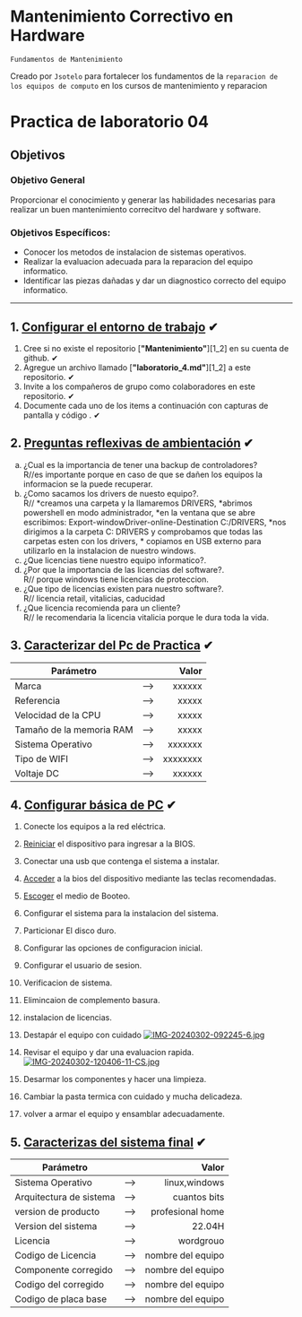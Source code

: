 # Mantenimiento Correctivo en Hardware 
<p><code>Fundamentos de Mantenimiento</code></p>

<p>Creado por <code>Jsotelo</code> para fortalecer los fundamentos de la <code>reparacion de los equipos de computo</code> en los cursos de mantenimiento y reparacion </p>

# Practica de laboratorio 04

## Objetivos

### Objetivo General
Proporcionar el conocimiento y generar las habilidades necesarias para realizar un buen mantenimiento correcitvo del hardware y software. 

### Objetivos Específicos:
- Conocer los metodos de instalacion de sistemas operativos.
- Realizar la evaluacion adecuada para la reparacion del equipo informatico.
- Identificar las piezas dañadas y dar un diagnostico correcto del equipo informatico.

---
## 1. [Configurar el entorno de trabajo](#) ✔
1. Cree si no existe el repositorio [__"Mantenimiento"__][1_2] en su cuenta de github. ✔
1. Agregue un archivo llamado [__"laboratorio_4.md"__][1_2] a este repositorio. ✔
1. Invite a los compañeros de grupo como colaboradores en este repositorio. ✔
1. Documente cada uno de los items a continuación con capturas de pantalla y código . ✔


## 2. [Preguntas reflexivas de ambientación](#) ✔

<ol type="a">

<li>¿Cual es la importancia de tener una backup de controladores?</li>R//es importante porque en caso de que se dañen los equipos la informacion se la puede recuperar.
<li>¿Como sacamos los drivers de nuesto equipo?.</li>R// *creamos una carpeta y la llamaremos DRIVERS, *abrimos powershell en modo administrador, *en la ventana que se abre escribimos: Export-windowDriver-online-Destination C:/DRIVERS, *nos dirigimos a la carpeta C: DRIVERS y comprobamos que todas las carpetas esten con los drivers, * copiamos en USB externo para utilizarlo en la instalacion de nuestro windows.
<li>¿Que licencias tiene nuestro equipo informatico?.</li>
<li>¿Por que la importancia de las licencias del software?.</li>R// porque windows tiene licencias de proteccion.
<li>¿Que tipo de licencias existen para nuestro software?.</li>R// licencia retail, vitalicias, caducidad 
<li>¿Que licencia recomienda para un cliente?</li>R// le recomendaria la licencia vitalicia porque le dura toda la vida.

</ol>


## 3. [Caracterizar del Pc de Practica](#) ✔
|Parámetro||Valor|
|--|:--:|--:|
|Marca|-->|xxxxxx|
|Referencia|-->|xxxxx|
|Velocidad de la CPU|-->|xxxxx|
|Tamaño de la memoria RAM|-->|xxxxx|
|Sistema Operativo|-->|xxxxxxx|
|Tipo de WIFI|-->|xxxxxxxx|
|Voltaje DC|-->|xxxxxx|


## 4. [Configurar básica de PC](#) ✔
1. Conecte los equipos a la red eléctrica.
2. [Reiniciar][4_1] el dispositivo para ingresar a la BIOS.
3. Conectar una usb que contenga el sistema a instalar.
4. [Acceder][4_2] a la bios del dispositivo mediante las teclas recomendadas.
5. [Escoger][4_3] el medio de Booteo.
6. Configurar el sistema para la instalacion del sistema.
7. Particionar El disco duro.
8. Configurar las opciones de configuracion inicial.
9. Configurar el usuario de sesion.
10. Verificacion de sistema.
11. Elimincaion de complemento basura.
12. instalacion de licencias.
13. Destapár el equipo con cuidado
[![IMG-20240302-092245-6.jpg](https://i.postimg.cc/nz19jVLS/IMG-20240302-092245-6.jpg)](https://postimg.cc/MMvpgSV1)

14. Revisar el equipo y dar una evaluacion rapida.
[![IMG-20240302-120406-11-CS.jpg](https://i.postimg.cc/7LSkwmPw/IMG-20240302-120406-11-CS.jpg)](https://postimg.cc/GB3NjPs5)

15. Desarmar los componentes y hacer una limpieza.
16. Cambiar la pasta termica con cuidado y mucha delicadeza.
17. volver a armar el equipo y ensamblar adecuadamente.

## 5. [Caracterizas del sistema final](#) ✔

|Parámetro||Valor|
|--|:--:|--:|
|Sistema Operativo|-->|linux,windows|
|Arquitectura de sistema|-->|cuantos bits|
|version de producto|-->|profesional home|
|Version del sistema|-->|22.04H|
|Licencia|-->|wordgrouo|
|Codigo de Licencia|-->|nombre del equipo|
|Componente corregido|-->|nombre del equipo|
|Codigo del corregido|-->|nombre del equipo|
|Codigo de placa base|-->|nombre del equipo|




[psk]:https://es.wikipedia.org/wiki/Pre-shared_key
[dhcp]:https://es.wikipedia.org/wiki/Protocolo_de_configuraci%C3%B3n_din%C3%A1mica_de_host
[wlan]:https://es.wikipedia.org/wiki/Red_de_%C3%A1rea_local_inal%C3%A1mbrica
[4_1]:https://www.elespanol.com/elandroidelibre/tutoriales/20230620/truco-oculto-reiniciar-ordenador-windows-bloqueado-conoce/772922871_0.html#:~:text=En%20ese%20caso%2C%20el%20truco,acceso%20al%20administrador%20de%20tareas.
[4_2]:https://www.ionos.es/digitalguide/servidores/configuracion/entrar-en-la-bios/
[4_3]:https://support.microsoft.com/es-es/windows/crear-medios-de-instalaci%C3%B3n-de-windows-99a58364-8c02-206f-aa6f-40c3b507420d

[4_4]:https://learn.microsoft.com/en-us/windows-server/administration/windows-commands/tracert
[4_5]:https://www.tp-link.com/co/home-networking/wifi-router/tl-wr840n/
[6_1]:https://consumer.huawei.com/co/support/content/es-us15855743/
[6_2]:https://forum.huawei.com/enterprise/es/%C2%BFc%C3%B3mo-iniciar-sesi%C3%B3n-en-ont-de-huawei/thread/636939-100243
[6_3]:https://play.google.com/store/apps/details?id=com.lipinic.ping&hl=es_419&gl=US
[6_4]:https://docs.python.org/3.10/library/http.server.html
[6_5]:https://support.huawei.com/enterprise/es/access-network/echolife-hg8546m-pid-21465065
[8_1]:https://wiki.mikrotik.com/wiki/Manual:Reset
[8_2]:https://wiki.mikrotik.com/wiki/Manual:Winbox
[8_3]:https://wiki.mikrotik.com/wiki/Manual:Interface/Ethernet
[8_4]:https://wiki.mikrotik.com/wiki/Manual:Interface/Bridge
[8_5]:https://wiki.mikrotik.com/wiki/Manual:IP/Address
[8_6]:https://wiki.mikrotik.com/wiki/Manual:IP/Pools
[8_7]:https://wiki.mikrotik.com/wiki/Manual:Tools/Ping
[8_8]:https://wiki.mikrotik.com/wiki/Manual:Troubleshooting_tools

